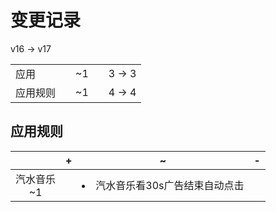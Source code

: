 # 变更记录

v16 -> v17

||||||
|-|:-:|:-:|:-:|:-:|
|应用||~1||3 -> 3|
|应用规则||~1||4 -> 4|

## 应用规则

||+|~|-|
|:-:|-|-|-|
|汽水音乐<br>~1||<li>汽水音乐看30s广告结束自动点击||
